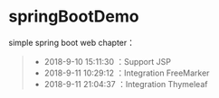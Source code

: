 # springBootDemo
simple spring boot web chapter：
> - 2018-9-10 15:11:30 ：Support JSP
> - 2018-9-11 10:29:12 ：Integration FreeMarker
> - 2018-9-11 21:04:37 ：Integration Thymeleaf